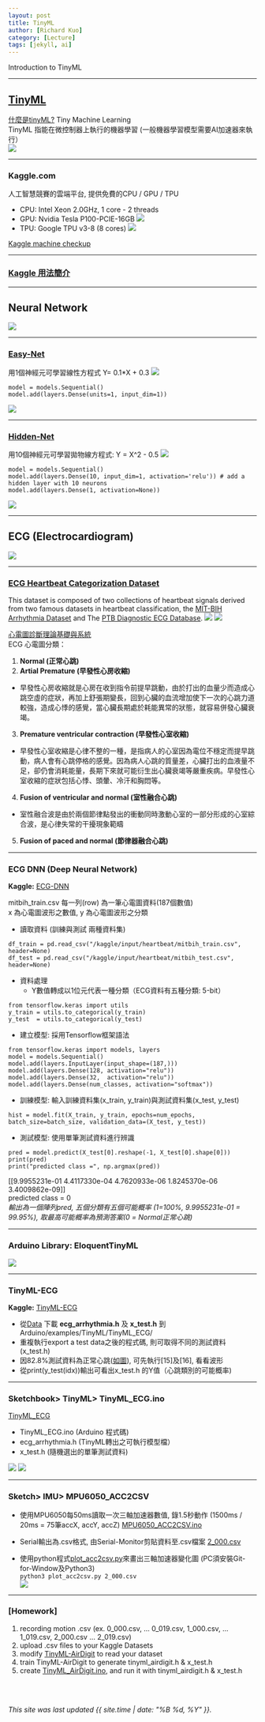 ```yaml
---
layout: post
title: TinyML
author: [Richard Kuo]
category: [Lecture]
tags: [jekyll, ai]
---
```


Introduction to TinyML

---
## [TinyML](https://www.tinyml.org/)
[什麼是tinyML?](https://ithelp.ithome.com.tw/articles/10264226) Tiny Machine Learning<br>
TinyML 指能在微控制器上執行的機器學習 (一般機器學習模型需要AI加速器來執行）<br>
![](https://1.bp.blogspot.com/-XuWHULtnDgk/YULD2a9lvCI/AAAAAAAAEto/d45PphaZEYw5sI7W6M9vZ2d7lCw0cL9owCPcBGAYYCw/s1658/iThome_Day_02_Fig_01.jpg)

---
### Kaggle.com
人工智慧競賽的雲端平台, 提供免費的CPU / GPU / TPU<br>
* CPU: Intel  Xeon 2.0GHz, 1 core - 2 threads
* GPU: Nvidia Tesla P100-PCIE-16GB
![](https://tpucdn.com/gpu-specs/images/c/2888-front.small.jpg)
* TPU: Google TPU v3-8 (8 cores)
![](https://storage.googleapis.com/kaggle-media/tpu/tpu_rule_of_thumb.png)

[Kaggle machine checkup](https://www.kaggle.com/code/rkuo2000/machine-checkup/notebook)<br>

---
### [Kaggle 用法簡介](https://rkuo2000.github.io/AI-course/lecture/2021/09/29/Kaggle-Introduction.html)

---
## Neural Network
![](https://miro.medium.com/max/610/1*SJPacPhP4KDEB1AdhOFy_Q.png)

---
### [Easy-Net](https://www.kaggle.com/code/rkuo2000/easy-net)
用1個神經元可學習線性方程式 Y= 0.1*X + 0.3
![](https://github.com/rkuo2000/AI-course/blob/gh-pages/images/Easy-Net_architecture.png?raw=true)
```
model = models.Sequential()
model.add(layers.Dense(units=1, input_dim=1))
```
![](https://github.com/rkuo2000/AI-course/blob/gh-pages/images/Kaggle_Easy_Net_plot_prediction.png?raw=true)

---
### [Hidden-Net](https://www.kaggle.com/code/rkuo2000/hidden-net)
用10個神經元可學習拋物線方程式: Y = X^2 - 0.5
![](https://github.com/rkuo2000/AI-course/blob/gh-pages/images/Hidden-Net_architecture.png?raw=true)
```
model = models.Sequential()
model.add(layers.Dense(10, input_dim=1, activation='relu')) # add a hidden layer with 10 neurons 
model.add(layers.Dense(1, activation=None))
```
![](https://github.com/rkuo2000/AI-course/blob/gh-pages/images/Kaggle_Hidden_Net_plot_prediction.png?raw=true)

---
## ECG (Electrocardiogram)
![](https://www.msdmanuals.com/-/media/manual/home/images/c/v/s/cvs_ecg_reading.gif?mw=704&amp;thn=0&amp;sc_lang=en-sg)

---
### [ECG Heartbeat Categorization Dataset](https://www.kaggle.com/datasets/shayanfazeli/heartbeat)
This dataset is composed of two collections of heartbeat signals derived from two famous datasets in heartbeat classification, 
the [MIT-BIH Arrhythmia Dataset](https://www.physionet.org/content/mitdb/1.0.0/) and 
The [PTB Diagnostic ECG Database](https://www.physionet.org/content/ptbdb/1.0.0/).
![](https://github.com/rkuo2000/MCU-course/blob/main/images/ECG_1beat.png)
![](https://github.com/rkuo2000/MCU-course/blob/main/images/ECG_categories.png?raw=true)

[心電圖診斷理論基礎與系統](http://rportal.lib.ntnu.edu.tw:8080/server/api/core/bitstreams/9ae9fc6a-fa31-4bdf-b3ed-486881f61af8/content)<br>
ECG 心電圖分類：<br>
1. **Normal (正常心跳)**
2. **Artial Premature (早發性心房收縮)**
  - 早發性心房收縮就是心房在收到指令前提早跳動，由於打出的血量少而造成心跳空虛的症狀，再加上舒張期變長，回到心臟的血流增加使下一次的心跳力道較強，造成心悸的感覺，當心臟長期處於耗能異常的狀態，就容易併發心臟衰竭。
3. **Premature ventricular contraction (早發性心室收縮)**
  - 早發性心室收縮是心律不整的一種，是指病人的心室因為電位不穩定而提早跳動，病人會有心跳停格的感覺。因為病人心跳的質量差，心臟打出的血液量不足，卻仍會消耗能量，長期下來就可能衍生出心臟衰竭等嚴重疾病。早發性心室收縮的症狀包括心悸、頭暈、冷汗和胸悶等。
4. **Fusion of ventricular and normal (室性融合心跳)**
  - 室性融合波是由於兩個節律點發出的衝動同時激動心室的一部分形成的心室綜合波，是心律失常的干擾現象範疇
5. **Fusion of paced and normal (節律器融合心跳)**

---
### ECG DNN (Deep Neural Network)
**Kaggle:** [ECG-DNN](https://www.kaggle.com/code/rkuo2000/ecg-dnn)<br>

mitbih_train.csv 每一列(row) 為一筆心電圖資料(187個數值)<br>
x 為心電圖波形之數值, y 為心電圖波形之分類<br>

* 讀取資料 (訓練與測試 兩種資料集)
```
df_train = pd.read_csv("/kaggle/input/heartbeat/mitbih_train.csv", header=None)
df_test = pd.read_csv("/kaggle/input/heartbeat/mitbih_test.csv", header=None)
```
* 資料處理 
  - Y數值轉成以1位元代表一種分類（ECG資料有五種分類: 5-bit）
```
from tensorflow.keras import utils
y_train = utils.to_categorical(y_train)
y_test  = utils.to_categorical(y_test)
```

* 建立模型: 採用Tensorflow框架語法
```
from tensorflow.keras import models, layers
model = models.Sequential()
model.add(layers.InputLayer(input_shape=(187,)))
model.add(layers.Dense(128, activation="relu"))
model.add(layers.Dense(32,  activation="relu"))
model.add(layers.Dense(num_classes, activation="softmax"))
```

* 訓練模型: 輸入訓練資料集(x_train, y_train)與測試資料集(x_test, y_test)
```
hist = model.fit(X_train, y_train, epochs=num_epochs, batch_size=batch_size, validation_data=(X_test, y_test))
```

* 測試模型: 使用單筆測試資料進行辨識
```
pred = model.predict(X_test[0].reshape(-1, X_test[0].shape[0]))
print(pred)
print("predicted class =", np.argmax(pred))
```
[[9.9955231e-01 4.4117330e-04 4.7620933e-06 1.8245370e-06 3.4009862e-09]]<br>
predicted class = 0<br>
*輸出為一個陣列pred, 五個分類有五個可能概率 (1=100%, 9.9955231e-01 = 99.95%), 取最高可能概率為預測答案(0 = Normal正常心跳)*<br>

---
### Arduino Library: EloquentTinyML
![](https://github.com/rkuo2000/MCU-course/blob/main/images/Arduino_Library_EloquentTinyML.png?raw=true)

---
### TinyML-ECG
**Kaggle:** [TinyML-ECG](https://www.kaggle.com/code/rkuo2000/tinyml-ecg)<br>
* 從[Data](https://www.kaggle.com/code/rkuo2000/tinyml-ecg/data) 下載 **ecg_arrhythmia.h** 及 **x_test.h** 到 Arduino/examples/TinyML/TinyML_ECG/
* 重複執行export a test data之後的程式碼, 則可取得不同的測試資料 (x_test.h)
* 因82.8%測試資料為正常心跳([如圖](https://www.kaggle.com/code/rkuo2000/ecg-classification)), 可先執行[15]及[16], 看看波形
* 從print(y_test(idx))輸出可看出x_test.h 的Y值（心跳類別的可能概率)

---
### Sketchbook> TinyML> TinyML_ECG.ino
[TinyML_ECG](https://github.com/rkuo2000/arduino/tree/master/examples/TinyML/TinyML_ECG)
* TinyML_ECG.ino (Arduino 程式碼)
* ecg_arrhythmia.h (TinyML轉出之可執行模型檔）
* x_test.h (隨機選出的單筆測試資料)

![](https://github.com/rkuo2000/MCU-course/blob/main/images/Sketch_TinyML_ECG.png?raw=true)
![](https://github.com/rkuo2000/MCU-course/blob/main/images/Sketch_TinyML_ECG_monitor.png?raw=true)

---
### Sketch> IMU> MPU6050_ACC2CSV
* 使用MPU6050每50ms讀取一次三軸加速器數值, 錄1.5秒動作 (1500ms / 20ms = 75筆accX, accY, accZ)
[MPU6050_ACC2CSV.ino](https://github.com/rkuo2000/arduino/tree/master/examples/IMU/MPU6050_ACC2CSV)<br>
* Serial輸出為.csv格式, 由Serial-Monitor剪貼資料至.csv檔案
[2_000.csv](https://github.com/rkuo2000/arduino/blob/master/examples/IMU/MPU6050_ACC2CSV/2_000.csv)<br>

* 使用python程式[plot_acc2csv.py](https://github.com/rkuo2000/arduino/blob/master/examples/IMU/MPU6050_ACC2CSV/plot_acc2csv.py)來畫出三軸加速器變化圖 (PC須安裝Git-for-Window及Python3)<br>
`python3 plot_acc2csv.py 2_000.csv`<br>
![](https://github.com/rkuo2000/MCU-course/blob/main/images/Sketch_IMU_MPU6050_ACC2CSV_plot_acc2csv.png?raw=true)

---
### [Homework]
1. recording motion .csv (ex. 0_000.csv, ... 0_019.csv, 1_000.csv, ... 1_019.csv, 2_000.csv ... 2_019.csv)
2. upload .csv files to your Kaggle Datasets
3. modify [TinyML-AirDigit](https://www.kaggle.com/code/rkuo2000/tinyml-airdigit) to read your dataset
4. train TinyML-AirDigit to generate tinyml_airdigit.h & x_test.h
5. create [TinyML_AirDigit.ino](https://github.com/rkuo2000/arduino/blob/master/examples/TinyML/TinyML_AirDigit/TinyML_AirDigit.ino), and run it with tinyml_airdigit.h & x_test.h

<br>
<br>

*This site was last updated {{ site.time | date: "%B %d, %Y" }}.*


